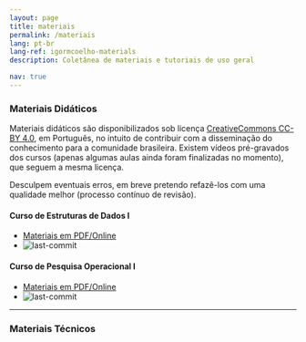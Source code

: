 ```yaml
---
layout: page
title: materiais
permalink: /materiais
lang: pt-br
lang-ref: igormcoelho-materials
description: Coletânea de materiais e tutoriais de uso geral

nav: true
---
```


### Materiais Didáticos

Materiais didáticos são disponibilizados sob licença [CreativeCommons CC-BY 4.0](https://creativecommons.org/licenses/by/4.0/), em Português, no intuito de contribuir com a disseminação do conhecimento para a comunidade brasileira. 
Existem vídeos pré-gravados dos cursos (apenas algumas aulas ainda foram finalizadas no momento), que seguem a mesma licença.

Desculpem eventuais erros, em breve pretendo refazê-los com uma qualidade melhor (processo contínuo de revisão).

#### Curso de Estruturas de Dados I
   * [Materiais em PDF/Online](https://igormcoelho.github.io/curso-estruturas-de-dados-i)
   * ![last-commit](https://img.shields.io/github/last-commit/igormcoelho/curso-estruturas-de-dados-i)

#### Curso de Pesquisa Operacional I
   * [Materiais em PDF/Online](https://igormcoelho.github.io/curso-pesquisa-operacional-i)
   * ![last-commit](https://img.shields.io/github/last-commit/igormcoelho/curso-pesquisa-operacional-i)

-------

### Materiais Técnicos

